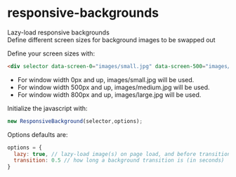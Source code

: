 # responsive-backgrounds
Lazy-load responsive backgrounds  
Define different screen sizes for background images to be swapped out

Define your screen sizes with:
```html
<div selector data-screen-0="images/small.jpg" data-screen-500="images/medium.jpg" data-screen-800="images/large.jpg"></div>
```
* For window width 0px and up, images/small.jpg will be used.
* For window width 500px and up, images/medium.jpg will be used.
* For window width 800px and up, images/large.jpg will be used.

Initialize the javascript with:
```javascript
new ResponsiveBackground(selector,options);
```
Options defaults are:
```javascript
options = {
  lazy: true, // lazy-load image(s) on page load, and before transitioning between different sizes
  transition: 0.5 // how long a background transition is (in seconds)
}
```

